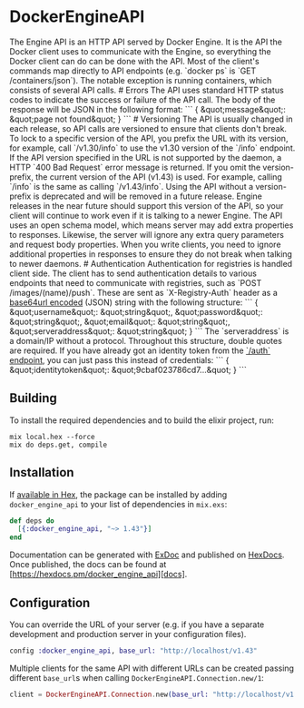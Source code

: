 # DockerEngineAPI

The Engine API is an HTTP API served by Docker Engine. It is the API the Docker client uses to communicate with the Engine, so everything the Docker client can do can be done with the API.  Most of the client&#39;s commands map directly to API endpoints (e.g. &#x60;docker ps&#x60; is &#x60;GET /containers/json&#x60;). The notable exception is running containers, which consists of several API calls.  # Errors  The API uses standard HTTP status codes to indicate the success or failure of the API call. The body of the response will be JSON in the following format:  &#x60;&#x60;&#x60; {   \&quot;message\&quot;: \&quot;page not found\&quot; } &#x60;&#x60;&#x60;  # Versioning  The API is usually changed in each release, so API calls are versioned to ensure that clients don&#39;t break. To lock to a specific version of the API, you prefix the URL with its version, for example, call &#x60;/v1.30/info&#x60; to use the v1.30 version of the &#x60;/info&#x60; endpoint. If the API version specified in the URL is not supported by the daemon, a HTTP &#x60;400 Bad Request&#x60; error message is returned.  If you omit the version-prefix, the current version of the API (v1.43) is used. For example, calling &#x60;/info&#x60; is the same as calling &#x60;/v1.43/info&#x60;. Using the API without a version-prefix is deprecated and will be removed in a future release.  Engine releases in the near future should support this version of the API, so your client will continue to work even if it is talking to a newer Engine.  The API uses an open schema model, which means server may add extra properties to responses. Likewise, the server will ignore any extra query parameters and request body properties. When you write clients, you need to ignore additional properties in responses to ensure they do not break when talking to newer daemons.   # Authentication  Authentication for registries is handled client side. The client has to send authentication details to various endpoints that need to communicate with registries, such as &#x60;POST /images/(name)/push&#x60;. These are sent as &#x60;X-Registry-Auth&#x60; header as a [base64url encoded](https://tools.ietf.org/html/rfc4648#section-5) (JSON) string with the following structure:  &#x60;&#x60;&#x60; {   \&quot;username\&quot;: \&quot;string\&quot;,   \&quot;password\&quot;: \&quot;string\&quot;,   \&quot;email\&quot;: \&quot;string\&quot;,   \&quot;serveraddress\&quot;: \&quot;string\&quot; } &#x60;&#x60;&#x60;  The &#x60;serveraddress&#x60; is a domain/IP without a protocol. Throughout this structure, double quotes are required.  If you have already got an identity token from the [&#x60;/auth&#x60; endpoint](#operation/SystemAuth), you can just pass this instead of credentials:  &#x60;&#x60;&#x60; {   \&quot;identitytoken\&quot;: \&quot;9cbaf023786cd7...\&quot; } &#x60;&#x60;&#x60; 

## Building

To install the required dependencies and to build the elixir project, run:

```console
mix local.hex --force
mix do deps.get, compile
```

## Installation

If [available in Hex][], the package can be installed by adding `docker_engine_api` to
your list of dependencies in `mix.exs`:

```elixir
def deps do
  [{:docker_engine_api, "~> 1.43"}]
end
```

Documentation can be generated with [ExDoc][] and published on [HexDocs][]. Once published, the docs can be found at
[https://hexdocs.pm/docker_engine_api][docs].

## Configuration

You can override the URL of your server (e.g. if you have a separate development and production server in your
configuration files).

```elixir
config :docker_engine_api, base_url: "http://localhost/v1.43"
```

Multiple clients for the same API with different URLs can be created passing different `base_url`s when calling
`DockerEngineAPI.Connection.new/1`:

```elixir
client = DockerEngineAPI.Connection.new(base_url: "http://localhost/v1.43")
```

[exdoc]: https://github.com/elixir-lang/ex_doc
[hexdocs]: https://hexdocs.pm
[available in hex]: https://hex.pm/docs/publish
[docs]: https://hexdocs.pm/docker_engine_api
